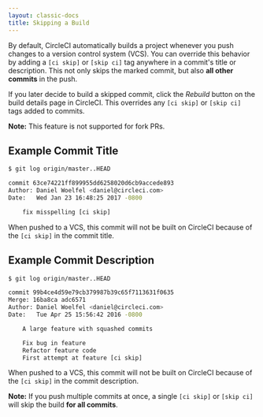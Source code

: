 ```yaml
---
layout: classic-docs
title: Skipping a Build
---
```


By default,
CircleCI automatically builds a project
whenever you push changes to a version control system (VCS).
You can override this behavior
by adding a `[ci skip]` or `[skip ci]` tag
anywhere in a commit's title or description.
This not only skips the marked commit,
but also **all other commits** in the push.

If you later decide to build a skipped commit,
click the _Rebuild_ button on the build details page in CircleCI.
This overrides any `[ci skip]` or `[skip ci]` tags added to commits.

**Note:**
This feature is not supported for fork PRs.

## Example Commit Title

```bash
$ git log origin/master..HEAD

commit 63ce74221ff899955dd6258020d6cb9accede893
Author: Daniel Woelfel <daniel@circleci.com>
Date:   Wed Jan 23 16:48:25 2017 -0800

    fix misspelling [ci skip]
```

When pushed to a VCS,
this commit will not be built on CircleCI
because of the `[ci skip]` in the commit title.

## Example Commit Description

```bash
$ git log origin/master..HEAD

commit 99b4ce4d59e79cb379987b39c65f7113631f0635
Merge: 16ba8ca adc6571
Author: Daniel Woelfel <daniel@circleci.com>
Date:   Tue Apr 25 15:56:42 2016 -0800

    A large feature with squashed commits

    Fix bug in feature
    Refactor feature code
    First attempt at feature [ci skip]
```

When pushed to a VCS,
this commit will not be built on CircleCI
because of the `[ci skip]` in the commit description.

**Note:**
If you push multiple commits at once,
a single `[ci skip]` or `[skip ci]` will skip the build **for all commits**.
